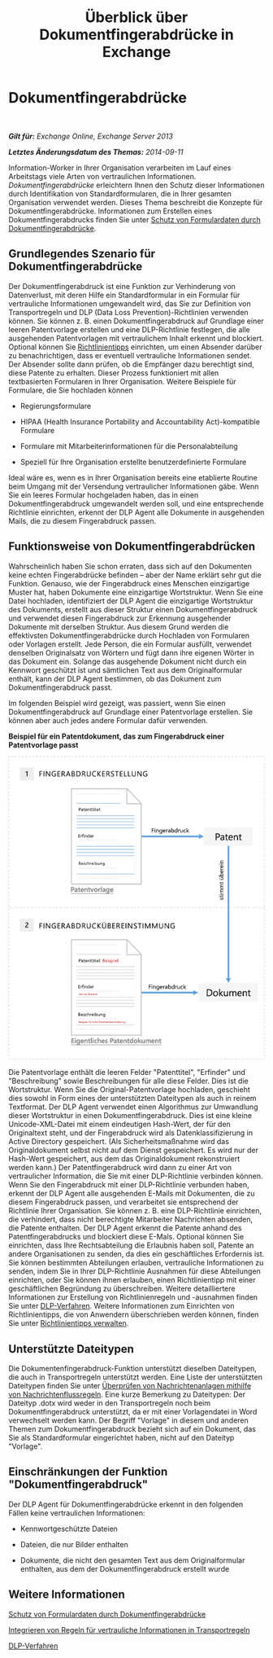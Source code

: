 ﻿---
title: Überblick über Dokumentfingerabdrücke in Exchange
TOCTitle: Dokumentfingerabdrücke
ms:assetid: 1e0c579c-26e0-462a-a1b0-d7506dfe05fa
ms:mtpsurl: https://technet.microsoft.com/de-de/library/Dn635176(v=EXCHG.150)
ms:contentKeyID: 61201332
ms.date: 04/24/2018
mtps_version: v=EXCHG.150
ms.translationtype: HT
---

# Dokumentfingerabdrücke

 

_**Gilt für:** Exchange Online, Exchange Server 2013_

_**Letztes Änderungsdatum des Themas:** 2014-09-11_

Information-Worker in Ihrer Organisation verarbeiten im Lauf eines Arbeitstags viele Arten von vertraulichen Informationen. *Dokumentfingerabdrücke* erleichtern Ihnen den Schutz dieser Informationen durch Identifikation von Standardformularen, die in Ihrer gesamten Organisation verwendet werden. Dieses Thema beschreibt die Konzepte für Dokumentfingerabdrücke. Informationen zum Erstellen eines Dokumentfingerabdrucks finden Sie unter [Schutz von Formulardaten durch Dokumentfingerabdrücke](https://review.docs.microsoft.com/de-de/exchange/security-and-compliance/data-loss-prevention/protect-data-with-fingerprinting).

## Grundlegendes Szenario für Dokumentfingerabdrücke

Der Dokumentfingerabdruck ist eine Funktion zur Verhinderung von Datenverlust, mit deren Hilfe ein Standardformular in ein Formular für vertrauliche Informationen umgewandelt wird, das Sie zur Definition von Transportregeln und DLP (Data Loss Prevention)-Richtlinien verwenden können. Sie können z. B. einen Dokumentfingerabdruck auf Grundlage einer leeren Patentvorlage erstellen und eine DLP-Richtlinie festlegen, die alle ausgehenden Patentvorlagen mit vertraulichem Inhalt erkennt und blockiert. Optional können Sie [Richtlinientipps](https://review.docs.microsoft.com/de-de/exchange/security-and-compliance/data-loss-prevention/policy-tips) einrichten, um einen Absender darüber zu benachrichtigen, dass er eventuell vertrauliche Informationen sendet. Der Absender sollte dann prüfen, ob die Empfänger dazu berechtigt sind, diese Patente zu erhalten. Dieser Prozess funktioniert mit allen textbasierten Formularen in Ihrer Organisation. Weitere Beispiele für Formulare, die Sie hochladen können

  - Regierungsformulare

  - HIPAA (Health Insurance Portability and Accountability Act)-kompatible Formulare

  - Formulare mit Mitarbeiterinformationen für die Personalabteilung

  - Speziell für Ihre Organisation erstellte benutzerdefinierte Formulare

Ideal wäre es, wenn es in Ihrer Organisation bereits eine etablierte Routine beim Umgang mit der Versendung vertraulicher Informationen gäbe. Wenn Sie ein leeres Formular hochgeladen haben, das in einen Dokumentfingerabdruck umgewandelt werden soll, und eine entsprechende Richtlinie einrichten, erkennt der DLP Agent alle Dokumente in ausgehenden Mails, die zu diesem Fingerabdruck passen.

## Funktionsweise von Dokumentfingerabdrücken

Wahrscheinlich haben Sie schon erraten, dass sich auf den Dokumenten keine echten Fingerabdrücke befinden – aber der Name erklärt sehr gut die Funktion. Genauso, wie der Fingerabdruck eines Menschen einzigartige Muster hat, haben Dokumente eine einzigartige Wortstruktur. Wenn Sie eine Datei hochladen, identifiziert der DLP Agent die einzigartige Wortstruktur des Dokuments, erstellt aus dieser Struktur einen Dokumentfingerabdruck und verwendet diesen Fingerabdruck zur Erkennung ausgehender Dokumente mit derselben Struktur. Aus diesem Grund werden die effektivsten Dokumentfingerabdrücke durch Hochladen von Formularen oder Vorlagen erstellt. Jede Person, die ein Formular ausfüllt, verwendet denselben Originalsatz von Wörtern und fügt dann ihre eigenen Wörter in das Dokument ein. Solange das ausgehende Dokument nicht durch ein Kennwort geschützt ist und sämtlichen Text aus dem Originalformular enthält, kann der DLP Agent bestimmen, ob das Dokument zum Dokumentfingerabdruck passt.

Im folgenden Beispiel wird gezeigt, was passiert, wenn Sie einen Dokumentfingerabdruck auf Grundlage einer Patentvorlage erstellen. Sie können aber auch jedes andere Formular dafür verwenden.

**Beispiel für ein Patentdokument, das zum Fingerabdruck einer Patentvorlage passt**

![Ein Patentdokument, das einem Dokumentfingerabdruck entspricht.](images/Dn635176.9c952770-2cd4-4f62-9735-6d073344be7f(EXCHG.150).png "Ein Patentdokument, das einem Dokumentfingerabdruck entspricht.")

Die Patentvorlage enthält die leeren Felder "Patenttitel", "Erfinder" und "Beschreibung" sowie Beschreibungen für alle diese Felder. Dies ist die Wortstruktur. Wenn Sie die Original-Patentvorlage hochladen, geschieht dies sowohl in Form eines der unterstützten Dateitypen als auch in reinem Textformat. Der DLP Agent verwendet einen Algorithmus zur Umwandlung dieser Wortstruktur in einen Dokumentfingerabdruck. Dies ist eine kleine Unicode-XML-Datei mit einem eindeutigen Hash-Wert, der für den Originaltext steht, und der Fingerabdruck wird als Datenklassifizierung in Active Directory gespeichert. (Als Sicherheitsmaßnahme wird das Originaldokument selbst nicht auf dem Dienst gespeichert. Es wird nur der Hash-Wert gespeichert, aus dem das Originaldokument rekonstruiert werden kann.) Der Patentfingerabdruck wird dann zu einer Art von vertraulicher Information, die Sie mit einer DLP-Richtlinie verbinden können. Wenn Sie den Fingerabdruck mit einer DLP-Richtlinie verbunden haben, erkennt der DLP Agent alle ausgehenden E-Mails mit Dokumenten, die zu diesem Fingerabdruck passen, und verarbeitet sie entsprechend der Richtlinie Ihrer Organisation. Sie können z. B. eine DLP-Richtlinie einrichten, die verhindert, dass nicht berechtigte Mitarbeiter Nachrichten absenden, die Patente enthalten. Der DLP Agent erkennt die Patente anhand des Patentfingerabdrucks und blockiert diese E-Mals. Optional können Sie einrichten, dass Ihre Rechtsabteilung die Erlaubnis haben soll, Patente an andere Organisationen zu senden, da dies ein geschäftliches Erfordernis ist. Sie können bestimmten Abteilungen erlauben, vertrauliche Informationen zu senden, indem Sie in Ihrer DLP-Richtlinie Ausnahmen für diese Abteilungen einrichten, oder Sie können ihnen erlauben, einen Richtlinientipp mit einer geschäftlichen Begründung zu überschreiben. Weitere detailliertere Informationen zur Erstellung von Richtlinienregeln und -ausnahmen finden Sie unter [DLP-Verfahren](https://technet.microsoft.com/de-de/library/jj938003\(v=exchg.150\)). Weitere Informationen zum Einrichten von Richtlinientipps, die von Anwendern überschrieben werden können, finden Sie unter [Richtlinientipps verwalten](https://review.docs.microsoft.com/de-de/exchange/security-and-compliance/data-loss-prevention/manage-policy-tips).

## Unterstützte Dateitypen

Die Dokumentenfingerabdruck-Funktion unterstützt dieselben Dateitypen, die auch in Transportregeln unterstützt werden. Eine Liste der unterstützten Dateitypen finden Sie unter [Überprüfen von Nachrichtenanlagen mithilfe von Nachrichtenflussregeln](https://technet.microsoft.com/de-de/library/jj919236\(v=exchg.150\)). Eine kurze Bemerkung zu Dateitypen: Der Dateityp .dotx wird weder in den Transportregeln noch beim Dokumentfingerabdruck unterstützt, da er mit einer Vorlagendatei in Word verwechselt werden kann. Der Begriff "Vorlage" in diesem und anderen Themen zum Dokumentfingerabdruck bezieht sich auf ein Dokument, das Sie als Standardformular eingerichtet haben, nicht auf den Dateityp "Vorlage".

## Einschränkungen der Funktion "Dokumentfingerabdruck"

Der DLP Agent für Dokumentfingerabdrücke erkennt in den folgenden Fällen keine vertraulichen Informationen:

  - Kennwortgeschützte Dateien

  - Dateien, die nur Bilder enthalten

  - Dokumente, die nicht den gesamten Text aus dem Originalformular enthalten, aus dem der Dokumentfingerabdruck erstellt wurde

## Weitere Informationen

[Schutz von Formulardaten durch Dokumentfingerabdrücke](https://review.docs.microsoft.com/de-de/exchange/security-and-compliance/data-loss-prevention/protect-data-with-fingerprinting)

[Integrieren von Regeln für vertrauliche Informationen in Transportregeln](https://review.docs.microsoft.com/de-de/exchange/security-and-compliance/data-loss-prevention/integrate-sensitive-information-rules)

[DLP-Verfahren](https://technet.microsoft.com/de-de/library/jj938003\(v=exchg.150\))


